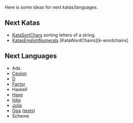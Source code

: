 Here is some ideas for next katas/languages.

Next Katas
----------

- [KataSortChars][k-sortchars]
  sorting letters of a string.
- [KatasEnglishNumerals][k-english-num]
[KataWordChains][k-wordchains]

[k-english-num]: http://rubyquiz.com/quiz25.html
[k-sortchars]: http://codekata.pragprog.com/2007/01/kata_eleven_sor.html
[k-wordchain]: http://codekata.pragprog.com/2007/01/kata_nineteen_w.html

Next Languages
--------------

- Ada
- [Ceylon][ceylon]
- [D][d-lang]
- [Factor][factor]
- Haskell
- [Haxe][haxe]
- [Ioke][ioke]
- [Julia][julia]
- [Opa][opa] ([tests][opa-tests])
- Scheme

[ceylon]: http://ceylon-lang.org/
[d-lang]: http://dlang.org/
[factor]: http://factorcode.org/
[haxe]: http://haxe.org/
[ioke]: http://ioke.org/
[julia]: http://julialang.org/
[opa]: http://opalang.org
[opa-tests]: https://github.com/alokmenghrajani/riskybird/blob/master/utils/test.opa
